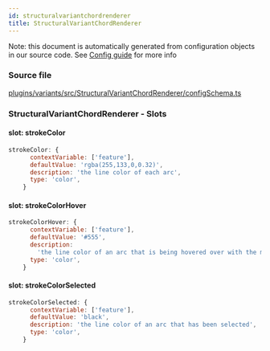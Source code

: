 ```yaml
---
id: structuralvariantchordrenderer
title: StructuralVariantChordRenderer
---
```


Note: this document is automatically generated from configuration objects in our
source code. See [Config guide](/docs/config_guide) for more info

### Source file

[plugins/variants/src/StructuralVariantChordRenderer/configSchema.ts](https://github.com/GMOD/jbrowse-components/blob/main/plugins/variants/src/StructuralVariantChordRenderer/configSchema.ts)

### StructuralVariantChordRenderer - Slots

#### slot: strokeColor

```js
strokeColor: {
      contextVariable: ['feature'],
      defaultValue: 'rgba(255,133,0,0.32)',
      description: 'the line color of each arc',
      type: 'color',
    }
```

#### slot: strokeColorHover

```js
strokeColorHover: {
      contextVariable: ['feature'],
      defaultValue: '#555',
      description:
        'the line color of an arc that is being hovered over with the mouse',
      type: 'color',
    }
```

#### slot: strokeColorSelected

```js
strokeColorSelected: {
      contextVariable: ['feature'],
      defaultValue: 'black',
      description: 'the line color of an arc that has been selected',
      type: 'color',
    }
```
